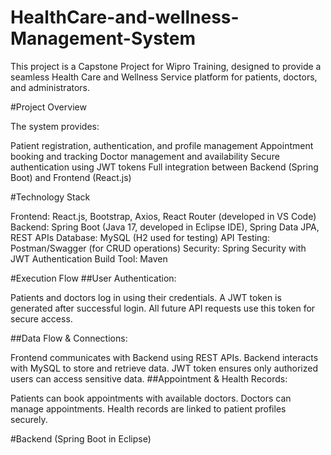# HealthCare-and-wellness-Management-System


This project is a Capstone Project for Wipro Training, designed to provide a seamless Health Care and Wellness Service platform for patients, doctors, and administrators.

#Project Overview

The system provides:

Patient registration, authentication, and profile management
Appointment booking and tracking
Doctor management and availability
Secure authentication using JWT tokens
Full integration between Backend (Spring Boot) and Frontend (React.js)

#Technology Stack

Frontend: React.js, Bootstrap, Axios, React Router (developed in VS Code)
Backend: Spring Boot (Java 17, developed in Eclipse IDE), Spring Data JPA, REST APIs
Database: MySQL (H2 used for testing)
API Testing: Postman/Swagger (for CRUD operations)
Security: Spring Security with JWT Authentication
Build Tool: Maven


#Execution Flow
##User Authentication:

Patients and doctors log in using their credentials.
A JWT token is generated after successful login.
All future API requests use this token for secure access.

##Data Flow & Connections:

Frontend communicates with Backend using REST APIs.
Backend interacts with MySQL to store and retrieve data.
JWT token ensures only authorized users can access sensitive data.
##Appointment & Health Records:

Patients can book appointments with available doctors.
Doctors can manage appointments.
Health records are linked to patient profiles securely.

 #Backend (Spring Boot in Eclipse)

